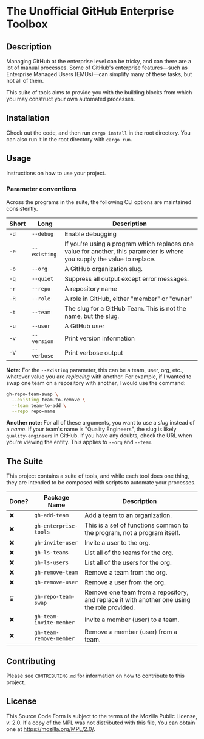 # The Unofficial GitHub Enterprise Toolbox

## Description

Managing GitHub at the enterprise level can be tricky, and can there are a lot of manual processes. Some of GitHub's enterprise features—such as Enterprise Managed Users (EMUs)—can simplify many of these tasks, but not all of them.

This suite of tools aims to provide you with the building blocks from which you may construct your own automated processes.

## Installation

Check out the code, and then run `cargo install` in the root directory. You can also run it in the root directory with `cargo run`.

## Usage

Instructions on how to use your project.

### Parameter conventions

Across the programs in the suite, the following CLI options are maintained consistently.

| Short | Long         | Description                                                                                                              |
| ----- | ------------ | ------------------------------------------------------------------------------------------------------------------------ |
| `-d`  | `--debug`    | Enable debugging                                                                                                         |
| `-e`  | `--existing` | If you're using a program which replaces one value for another, this parameter is where you supply the value to replace. |
| `-o`  | `--org`      | A GitHub organization slug.                                                                                              |
| `-q`  | `--quiet`    | Suppress all output except error messages.                                                                               |
| `-r`  | `--repo`     | A repository name                                                                                                        |
| `-R`  | `--role`     | A role in GitHub, either "member" or "owner"                                                                             |
| `-t`  | `--team`     | The slug for a GitHub Team. This is not the name, but the slug.                                                          |
| `-u`  | `--user`     | A GitHub user                                                                                                            |
| `-v`  | `--version`  | Print version information                                                                                                |
| `-V`  | `--verbose`  | Print verbose output                                                                                                     |

**Note:** For the `--existing` parameter, this can be a team, user, org, etc., whatever value you are _replacing_ with another. For example,
if I wanted to swap one team on a repository with another, I would use the command:

```sh
gh-repo-team-swap \
  --existing team-to-remove \
  --team team-to-add \
  --repo repo-name
```

**Another note:** For all of these arguments, you want to use a _slug_ instead of a _name_. If your team's name is "Quality Engineers", the slug is likely `quality-engineers` in GitHub. If you have any doubts, check the URL when you're viewing the entity. This applies to `--org` and `--team`.

## The Suite

This project contains a suite of tools, and while each tool does one thing, they are intended to be composed with scripts to automate your processes.

| Done? | Package Name            | Description                                                                                 |
| ----- | ----------------------- | ------------------------------------------------------------------------------------------- |
| :x:   | `gh-add-team`           | Add a team to an organization.                                                              |
| :x:   | `gh-enterprise-tools`   | This is a set of functions common to the program, not a program itself.                     |
| :x:   | `gh-invite-user`        | Invite a user to the org.                                                                   |
| :x:   | `gh-ls-teams`           | List all of the teams for the org.                                                          |
| :x:   | `gh-ls-users`           | List all of the users for the org.                                                          |
| :x:   | `gh-remove-team`        | Remove a team from the org.                                                                 |
| :x:   | `gh-remove-user`        | Remove a user from the org.                                                                 |
| :hourglass:   | `gh-repo-team-swap`     | Remove one team from a repository, and replace it with another one using the role provided. |
| :x:   | `gh-team-invite-member` | Invite a member (user) to a team.                                                           |
| :x:   | `gh-team-remove-member` | Remove a member (user) from a team.                                                         |

## Contributing

Please see `CONTRIBUTING.md` for information on how to contribute to this project.

## License

This Source Code Form is subject to the terms of the Mozilla Public
License, v. 2.0. If a copy of the MPL was not distributed with this
file, You can obtain one at https://mozilla.org/MPL/2.0/.
